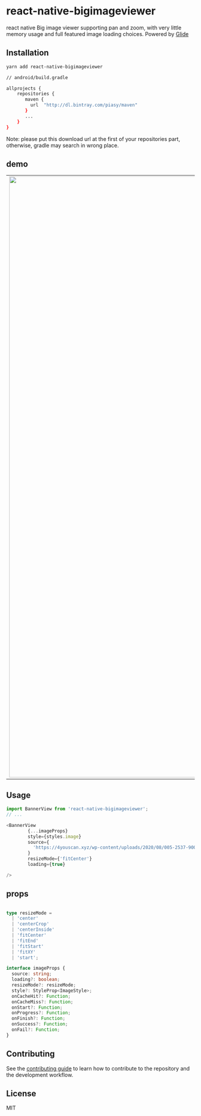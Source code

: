 # react-native-bigimageviewer

react native Big image viewer supporting pan and zoom, with very little memory usage and full
             featured image loading choices. Powered by
             [Glide](https://github.com/bumptech/glide)

## Installation

```sh
yarn add react-native-bigimageviewer
```

```sh
// android/build.gradle

allprojects {
    repositories {
       maven {
         url  "http://dl.bintray.com/piasy/maven"
       }
       ...
    }
}
```
Note: please put this download url at the first of your repositories part, otherwise, gradle may search in wrong place.

## demo

| | | |
|:-------------------------:|:-------------------------:|:-------------------------:|
|<img width="1604" alt="1" src="https://i.ibb.co/bd8zMpq/1.png">  |  <img width="1604" alt="2" src="https://i.ibb.co/Sv8Qkbv/2.png">|<img width="1604" alt="3" src="https://i.ibb.co/mJJgYB2/3.png">|

## Usage

```js
import BannerView from 'react-native-bigimageviewer';
// ...

<BannerView
        {...imageProps}
        style={styles.image}
        source={
          'https://4youscan.xyz/wp-content/uploads/2020/08/005-2537-900x1280.jpg'
        }
        resizeMode={'fitCenter'}
        loading={true}

/>
```

## props

```typescript

type resizeMode =
  | 'center'
  | 'centerCrop'
  | 'centerInside'
  | 'fitCenter'
  | 'fitEnd'
  | 'fitStart'
  | 'fitXY'
  | 'start';

interface imageProps {
  source: string;
  loading?: boolean;
  resizeMode?: resizeMode;
  style?: StyleProp<ImageStyle>;
  onCacheHit?: Function;
  onCacheMiss?: Function;
  onStart?: Function;
  onProgress?: Function;
  onFinish?: Function;
  onSuccess?: Function;
  onFail?: Function;
}

```

## Contributing

See the [contributing guide](CONTRIBUTING.md) to learn how to contribute to the repository and the development workflow.

## License
MIT
